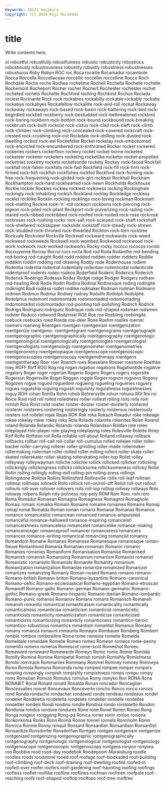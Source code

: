 ```yaml
---
Keywords: 10221 kojimura
Copyright: (C) 2024 Koji Murakami
---
```


# title

Write contents here.



st robustful robustfully robustfulness robustic
robusticity robustious robustiously robustiousness robustity robustly robustness robustnesses robustuous Roby
Robyn ROC roc Roca rocaille Rocamadur rocambole Rocca Roccella Roccellaceae
roccellic roccellin roccelline Rocco Roch Rochdale Roche roche Rochea rochelime
Rochell Rochella Rochelle rochelle Rochemont Rocheport Rocher rocher Rochert Rochester
rochester rochet rocheted rochets Rochette Rochford roching Rochkind Rochus Rociada
rociest Rocinante Rock rock rockabies rockabilly rockable rockably rockaby rockabye
rockabyes Rockafellow rockallite rock-and-roll rockat Rockaway rockaway rockaways rock-based rock-basin
rock-battering rock-bed rock-begirdled rockbell rockberry rock-bestudded rock-bethreatened rockbird rock-boring rockborn
rock-bottom rock-bound rockbound rock-breaking rockbrush rock-built rockcist rock-cistus rock-clad rock-cleft
rock-climb rock-climber rock-climbing rock-concealed rock-covered rockcraft rock-crested rock-crushing rock-cut Rockdale
rock-drilling rock-dusted rock-dwelling rocked rock-eel Rockefeller Rockel rockelay rock-embosomed rock-encircled
rock-encumbered rock-enthroned Rocker rocker rockered rockeries rockers rockerthon rockery rocket
rocket-borne rocketed rocketeer rocketer rocketers rocketing rocketlike rocketor rocket-propelled rocketries
rocketry rockets rocketsonde rockety Rockey rock-faced Rockfall rockfall rock-fallen rockfalls
rock-fast Rockfield rock-fill rock-firm rock-firmed rock-fish rockfish rockfishes rockfoil Rockford
rock-forming rock-free rock-frequenting rock-girded rock-girt rockhair Rockhall Rockham Rockhampton rock-hard
rockhearted rock-hewn Rockholds Rockhouse Rockie rockier Rockies rockies rockiest rockiness
rocking Rockingham rockingly rock-inhabiting rockish Rockland rocklay Rockledge rockless rocklet
rocklike Rocklin rockling rocklings rock-loving rockman Rockmart rock-melting Rockne rock-'n'-roll
rockoon rockoons rock-piercing rock-pigeon rock-piled rock-plant Rockport rock-pulverizing rock-razing rock-reared
rock-ribbed rockribbed rock-roofed rock-rooted rock-rose rockrose rockroses rock-rushing rocks rock-salt
rock-scarped rock-shaft rockshaft rock-sheltered rockskipper rockslide rockstaff rock-steady rock-strewn rock-studded
rock-throned rock-thwarted Rockton rock-torn rocktree Rockvale Rockview Rockville Rockwall rockward
rockwards rock-weed rockweed rockweeds Rockwell rock-wombed Rockwood rockwood rock-work rockwork
rock-worked rockworks Rocky rocky rococo rococos rocolo Rocouyenne Rocray Rocroi
rocs rocta Rod rod Roda Rodanthe rod-bending rod-boring rod-caught Rodd
rodd rodded rodden rodder rodders Roddie roddikin roddin rodding rod-drawing
Roddy rode Rodenhouse rodent Rodentia rodentia rodential rodentially rodentian rodenticidal
rodenticide rodentproof rodents rodeo rodeos Roderfield Roderic Roderica Roderich Roderick
Roderigo Rodessa Rodez Rodge rodge Rodger Rodgers rodham rod-healing Rodi
Rodie Rodin Rodina Rodinal Rodinesque roding rodingite rodknight Rodl rodless
rodlet rodlike rodmaker Rodman rodman Rodmann rodmen Rodmun Rodmur Rodney
rodney Rodolfo Rodolph Rodolphe Rodolphus rodomont rodomontade rodomontaded rodomontading rodomontadist
rodomontador rod-pointing rod-polishing Rodrich Rodrick Rodrigo Rodriguez rodriguez Rodrique rods
rod-shaped rodsman rodsmen rodster Roduco rodwood Rodzinski ROE Roe roe
Roebling roeblingite roebuck roebucks roed Roede roe-deer Roee Roehm roelike
roemer roemers roeneng Roentgen roentgen roentgenism roentgenization roentgenize roentgeno- roentgenogram
roentgenograms roentgenograph roentgenographic roentgenographically roentgenography roentgenologic roentgenological roentgenologically roentgenologies roentgenologist
roentgenologists roentgenology roentgenometer roentgenometries roentgenometry roentgenopaque roentgenoscope roentgenoscopic roentgenoscopies roentgenoscopy
roentgenotherapy roentgens roentgentherapy Roer roer Roerich roes Roeselare Roeser roestone
Roethke roey ROFF Roff ROG Rog rog rogan rogation rogations
Rogationtide rogative rogatory Roger roger rogerian Rogerio Rogero Rogers rogers
rogersite Rogerson Rogersville Roget Roggen roggle Rogier rognon rognons Rogovy
Rogozen rogue rogued roguedom rogueing rogueling rogueries roguery rogues rogueship
roguing roguish roguishly roguishness roguishnesses roguy ROH rohan Rohilla Rohn
rohob Rohrersville rohun rohuna ROI Roi roi Roice Roid roid
roil roiled roiledness roilier roiliest roiling roils roily roin roinish
Rois Roist roist roister roister-doister roister-doisterly roistered roisterer roisterers roistering
roisteringly roisterly roisterous roisterously roisters roit roitelet rojak Rojas ROK
Rok roka Rokach Rokadur roke rokeage rokee rokelay roker rokey
roky Rola Rolaids rolamite rolamites Rolan Roland roland Rolanda Rolandic
Rolando rolando Rolandson Roldan role roleo roleplayed role-player role-playing roleplaying
roles Rolesville Rolette Roley Rolf Rolfe Rolfston roll Rolla rollable
roll-about Rolland rollaway rollback rollbacks rollbar roll-call roll-collar roll-cumulus rolled
rollejee roller roller-backer roller-carrying rollerer roller-grinding roller-made rollermaker rollermaking rollerman
roller-milled roller-milling rollers roller-skate roller-skated rollerskater roller-skating rollerskating roller-top Rollet
rolley rolleyway rolleywayman rolliche rollichie rollick rollicked rollicker rollicking rollickingly
rollickingness rollicks rollicksome rollicksomeness rollicky Rollie Rollin rolling rollingly rolling-mill
rolling-pin rolling-press rollings Rollingstone Rollinia Rollins Rollinsford Rollinsville rollix roll-leaf
rollman rollmop rollmops rollneck Rollo rollock roll-on/roll-off Rollot roll-out rollout
rollouts roll-over rollover rollovers rolls roll-top rolltop rollway rollways Rolo
roloway rolpens Rolph roly-poliness roly-poly ROM Rom Rom. rom rom.
Roma Romadur Romaean Romagna Romagnese Romagnol Romagnole Romaic romaic romaika
Romain Romaine romaine romaines Romains Romaji romaji romal Romalda Roman
roman romana Romanal Romanas Romance romance romancealist romancean romanced romance-empurpled
romanceful romance-hallowed romance-inspiring romanceish romanceishness romanceless romancelet romancelike romance-making romancemonger
romanceproof romancer romanceress romancers romances romance-writing romancical romancing romancist romancy
Romandom Romane Romanes Romanese Romanesque romanesque roman-fleuve Romanhood Romania Romanian
romanian Romanic romanic Romanies romanies Romaniform Romanisation Romanise Romanised Romanish
romanish Romanising Romanism romanism Romanist romanist Romanistic romanistic Romanists Romanite
Romanity romanium Romanization romanization Romanize romanize romanized Romanizer romanizes romanizing
Romanly Roman-nosed Romano romano romano- Romano-british Romano-briton Romano-byzantine Romano-canonical Romano-celtic
Romano-ecclesiastical Romano-egyptian Romano-etruscan Romanoff Romano-gallic Romano-german Romano-germanic Romano-gothic Romano-greek Romano-hispanic
Romano-iberian Romano-lombardic Romano-punic romanos Romanov Romans romans Romansch Romansh romansh
romantic romantical romanticalism romanticality romantically romanticalness romanticise romanticism romanticist romanticistic
romanticists romanticity romanticization romanticize romanticized romanticizes romanticizing romanticly romanticness romantico-heroic
romantico-robustious romantics romantism romantist Romanus Romany romany romanza romaunt romaunts
Romayor Rombauer Romberg Rombert romble rombos rombowline Rome rome romeine
romeite Romelda Romeldale romeldale Romelle Romeo romeo Romeon romeos rome-penny
romerillo romero romeros Romescot rome-scot Romeshot Romeu Romeward romeward Romewards
Romeyn Romic romic Romie Romilda Romilly Romina Romine Romipetal Romish
romish Romishly Romishness Romito rommack Rommanies Rommany Rommel Romney romney
Romneya Romo Romola Romona Romonda romp romped rompee romper rompers
romping rompingly rompish rompishly rompishness romps rompu rompy roms Romulian
Romulo Romulus romulus Romy romyko Ron RONA Rona RONABIT Ronal
Ronald ronald Ronalda Ronan roncador Roncaglian Roncesvalles roncet Roncevaux Ronceverte
roncho Ronco ronco roncos rond Ronda rondache rondacher rondawel ronde
rondeau rondeaux rondel rondelet Rondeletia rondeletia rondelets rondelier rondelle rondelles
rondellier rondels Rondi rondino rondle Rondnia rondo rondoletto Rondon Rondonia
rondos rondure rondures Rone rone Ronel Ronen Roneo Rong Ronga
rongeur ronggeng Rong-pa Ronica ronier ronin ronion ronions Ronkonkoma Ronks
Ronn Ronna Ronne ronnel ronnels Ronnholm Ronni Ronnica Ronnie Ronny
ronquil Ronsard Ronsardian Ronsardism Ronsardist Ronsardize Ronsdorfer Ronsdorfian Rontgen rontgen
rontgenism rontgenize rontgenized rontgenizing rontgenographic rontgenographically rontgenography rontgenologic rontgenological rontgenologist
rontgenology rontgenoscope rontgenoscopic rontgenoscopy rontgens ronyon ronyons roo Roobbie rood
rood-day roodebok Roodepoort-Maraisburg roodle roodles roods roodstone rooed roof roofage
roof-blockaded roof-building roof-climbing roof-deck roof-draining roof-dwelling roofed roofed-in roofed-over roofer
roofers roof-gardening roof-haunting roofing roofings roofless rooflet rooflike roofline rooflines
roofman roofmen roofpole roof-reaching roofs roof-shaped rooftop rooftops roof-tree rooftree
